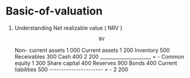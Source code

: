 # Basic-of-valuation

1. Understanding Net realizable value ( NRV )

                                      BV
   
      Non- current assets             1 000
      Current assets                  1 200
      Inventory               500
      Receivables             300
      Cash                    400
                                    2 200
                        _____________________ = -
    Common equity                    1 300
    Share capital       400
    Reserves            900
    Bonds                           400
    Current liabilities             500
                        ---------------------- = - 
                                    2 200
